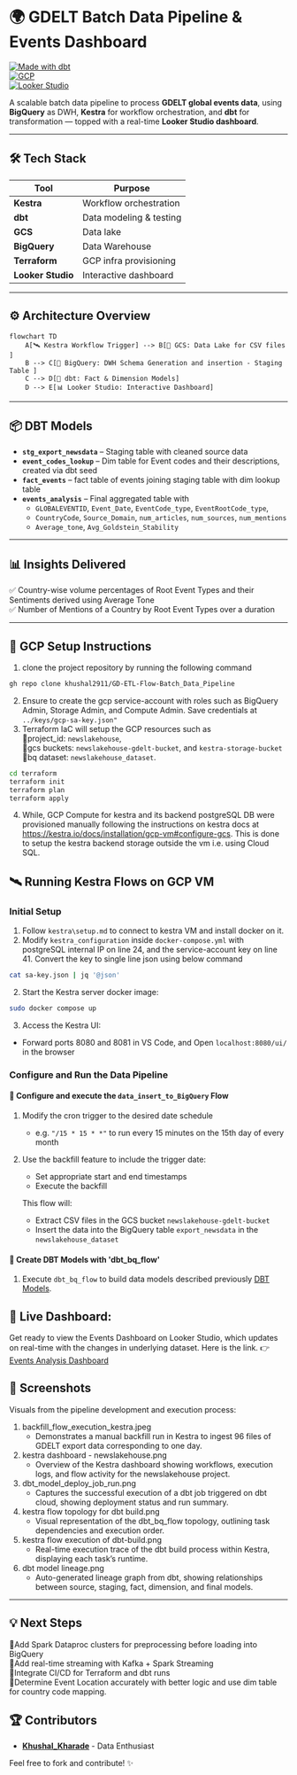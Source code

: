# 🌍 GDELT Batch Data Pipeline & Events Dashboard

[![Made with dbt](https://img.shields.io/badge/dbt-%E2%9C%94%EF%B8%8F-orange)](https://www.getdbt.com/)  
[![GCP](https://img.shields.io/badge/GCP-BigQuery%20%7C%20Terraform-blue)](https://cloud.google.com/)  
[![Looker Studio](https://img.shields.io/badge/Dashboard-Live-green)](https://lookerstudio.google.com/s/ipIOCCr7PV8)

A scalable batch data pipeline to process **GDELT global events data**, using **BigQuery** as DWH, **Kestra** for workflow orchestration, and **dbt** for transformation — topped with a real-time **Looker Studio dashboard**.

---

## 🛠️ Tech Stack

| Tool         | Purpose                      |
|--------------|------------------------------|
| **Kestra**   | Workflow orchestration       |
| **dbt**      | Data modeling & testing      |
| **GCS**      | Data lake                    |
| **BigQuery** | Data Warehouse               |
| **Terraform**| GCP infra provisioning       |
| **Looker Studio** | Interactive dashboard   |

---

## ⚙️ Architecture Overview

```mermaid
flowchart TD
    A[🛰️ Kestra Workflow Trigger] --> B[📂 GCS: Data Lake for CSV files ]
    B --> C[🧮 BigQuery: DWH Schema Generation and insertion - Staging Table ]
    C --> D[🔧 dbt: Fact & Dimension Models]
    D --> E[📊 Looker Studio: Interactive Dashboard]
```

---

## 📦 DBT Models

- **`stg_export_newsdata`** – Staging table with cleaned source data
- **`event_codes_lookup`** – Dim table for Event codes and their descriptions, created via dbt seed
- **`fact_events`** – fact table of events joining staging table with dim lookup table
- **`events_analysis`** – Final aggregated table with
  - `GLOBALEVENTID`, `Event_Date`, `EventCode_type`, `EventRootCode_type`,
  - `CountryCode`, `Source_Domain`,  `num_articles`, `num_sources`, `num_mentions`
  - `Average_tone`, `Avg_Goldstein_Stability`

---

## 📊 Insights Delivered

✅ Country-wise volume percentages of Root Event Types and their Sentiments derived using Average Tone  
✅ Number of Mentions of a Country by Root Event Types over a duration

---

## 🚀 GCP Setup Instructions

1. clone the project repository by running the following command
```bash
gh repo clone khushal2911/GD-ETL-Flow-Batch_Data_Pipeline
```  
2. Ensure to create the gcp service-account with roles such as BigQuery Admin, Storage Admin, and Compute Admin. Save credentials at ```../keys/gcp-sa-key.json"```  
3. Terraform IaC will setup the GCP resources such as  
  🔹project_id: `newslakehouse`,  
  🔹gcs buckets: `newslakehouse-gdelt-bucket`, and `kestra-storage-bucket`  
  🔹bq dataset: `newslakehouse_dataset`. 

```bash
cd terraform
terraform init
terraform plan
terraform apply
```
4. While, GCP Compute for kestra and its backend postgreSQL DB were provisioned manually following the instructions on kestra docs at https://kestra.io/docs/installation/gcp-vm#configure-gcs. This is done to setup the kestra backend storage outside the vm i.e. using Cloud SQL.

## 🛰️ Running Kestra Flows on GCP VM

### Initial Setup

1. Follow `kestra\setup.md` to connect to kestra VM and install docker on it. 
2. Modify `kestra_configuration` inside `docker-compose.yml` with postgreSQL internal IP on line 24, and the service-account key on line 41. Convert the key to single line json using below command
```bash
cat sa-key.json | jq '@json'
```

2. Start the Kestra server docker image:
```bash
sudo docker compose up
```

3. Access the Kestra UI:
  - Forward ports 8080 and 8081 in VS Code, and Open `localhost:8080/ui/` in the browser

### Configure and Run the Data Pipeline

#### 🔹 Configure and execute the `data_insert_to_BigQuery` Flow

1. Modify the cron trigger to the desired date schedule 
    - e.g. `"/15 * 15 * *"` to run every 15 minutes on the 15th day of every month

2. Use the backfill feature to include the trigger date:
    - Set appropriate start and end timestamps
    - Execute the backfill

    This flow will:
    - Extract CSV files in the GCS bucket `newslakehouse-gdelt-bucket`
    - Insert the data into the BigQuery table `export_newsdata` in the `newslakehouse_dataset`

#### 🔹 Create DBT Models with 'dbt_bq_flow'
1. Execute `dbt_bq_flow` to build data models described previously [DBT Models](#dbt-models).

## 🔗 **Live Dashboard:**

Get ready to view the Events Dashboard on Looker Studio, which updates on real-time with the changes in underlying dataset. Here is the link.
👉 [Events Analysis Dashboard](https://lookerstudio.google.com/s/ipIOCCr7PV8)

## 📸 Screenshots
Visuals from the pipeline development and execution process:

1. backfill_flow_execution_kestra.jpeg  
      - Demonstrates a manual backfill run in Kestra to ingest 96 files of GDELT export data corresponding to one day.  
2. kestra dashboard - newslakehouse.png  
      - Overview of the Kestra dashboard showing workflows, execution logs, and flow activity for the newslakehouse project.  
3. dbt_model_deploy_job_run.png  
      - Captures the successful execution of a dbt job triggered on dbt cloud, showing deployment status and run summary.  
4. kestra flow topology for dbt build.png  
      - Visual representation of the dbt_bq_flow topology, outlining task dependencies and execution order.  
5. kestra flow execution of dbt-build.png  
      - Real-time execution trace of the dbt build process within Kestra, displaying each task’s runtime.  
6. dbt model lineage.png  
      - Auto-generated lineage graph from dbt, showing relationships between source, staging, fact, dimension, and final models.

---
## 💡 Next Steps

🔹Add Spark Dataproc clusters for preprocessing before loading into BigQuery  
🔹Add real-time streaming with Kafka + Spark Streaming  
🔹Integrate CI/CD for Terraform and dbt runs  
🔹Determine Event Location accurately with better logic and use dim table for country code mapping.

## 🏆 Contributors
- **[Khushal_Kharade](https://github.com/khushal2911)** - Data Enthusiast

Feel free to fork and contribute! ✨
